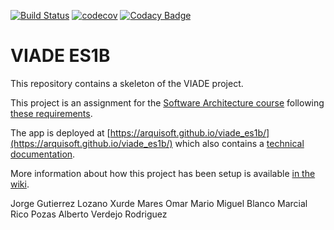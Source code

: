 [![Build Status](https://travis-ci.org/Arquisoft/viade_es1b.svg?branch=master)](https://travis-ci.org/Arquisoft/viade_es1b)
[![codecov](https://codecov.io/gh/Arquisoft/viade_es1b/branch/master/graph/badge.svg)](https://codecov.io/gh/Arquisoft/viade_es1b)
[![Codacy Badge](https://api.codacy.com/project/badge/Grade/380caaf42b344b7c964ea938c5ce379b)](https://www.codacy.com/gh/Arquisoft/viade_es1b?utm_source=github.com&amp;utm_medium=referral&amp;utm_content=Arquisoft/viade_es1b&amp;utm_campaign=Badge_Grade)

# VIADE ES1B

This repository contains a skeleton of the VIADE project.

This project is an assignment for the [Software Architecture course](https://arquisoft.github.io/) following [these requirements](https://labra.solid.community/public/SoftwareArchitecture/AssignmentDescription/).

The app is deployed at [https://arquisoft.github.io/viade_es1b/](https://arquisoft.github.io/viade_es1b/) which also contains a [technical documentation](https://arquisoft.github.io/viade_es1b/docs).

More information about how this project has been setup is available [in the wiki](https://github.com/Arquisoft/viade_es1b/wiki).

Jorge Gutierrez Lozano
Xurde Mares Omar
Mario Miguel Blanco
Marcial Rico Pozas
Alberto Verdejo Rodriguez
